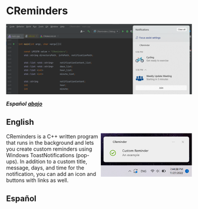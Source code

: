 # CReminders

![img1](cmake-build-debug/resources/img2.png?raw=true "hello")

***Español*** [***abajo***](#español)


## English
<img align="right" width="247" height="118" src="https://raw.githubusercontent.com/GioByte10/CReminders/main/cmake-build-debug/resources/img4.png">
CReminders is a C++ written program that runs in the background and lets you create custom reminders using Windows ToastNotifications (pop-ups). In addition to a custom title, message, days, and time for the notification, you can add an icon and buttons with links as well.



## Español
